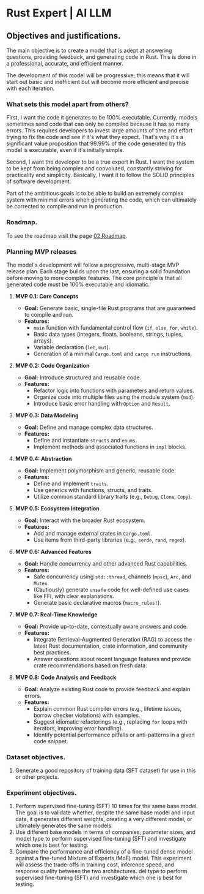 # Rust Expert | AI LLM

## Objectives and justifications.

The main objective is to create a model that is adept at answering questions, providing feedback, and generating code in Rust. This is done in a professional, accurate, and efficient manner.

The development of this model will be progressive; this means that it will start out basic and inefficient but will become more efficient and precise with each iteration.

### What sets this model apart from others?

First, I want the code it generates to be 100% executable. Currently, models sometimes send code that can only be compiled because it has so many errors. This requires developers to invest large amounts of time and effort trying to fix the code and see if it's what they expect. That's why it's a significant value proposition that 99.99% of the code generated by this model is executable, even if it's initially simple.

Second, I want the developer to be a true expert in Rust. I want the system to be kept from being complex and convoluted, constantly striving for practicality and simplicity. Basically, I want it to follow the SOLID principles of software development.

Part of the ambitious goals is to be able to build an extremely complex system with minimal errors when generating the code, which can ultimately be corrected to compile and run in production.

### Roadmap.

To see the roadmap visit the page [02 Roadmap](02-roadmap.md).

### Planning MVP releases

The model's development will follow a progressive, multi-stage MVP release plan. Each stage builds upon the last, ensuring a solid foundation before moving to more complex features. The core principle is that all generated code must be 100% executable and idiomatic.

1. **MVP 0.1: Core Concepts**
   * **Goal:** Generate basic, single-file Rust programs that are guaranteed to compile and run.
   * **Features:**
     * `main` function with fundamental control flow (`if`, `else`, `for`, `while`).
     * Basic data types (integers, floats, booleans, strings, tuples, arrays).
     * Variable declaration (`let`, `mut`).
     * Generation of a minimal `Cargo.toml` and `cargo run` instructions.

2. **MVP 0.2: Code Organization**
   * **Goal:** Introduce structured and reusable code.
   * **Features:**
     * Refactor logic into functions with parameters and return values.
     * Organize code into multiple files using the module system (`mod`).
     * Introduce basic error handling with `Option` and `Result`.

3. **MVP 0.3: Data Modeling**
   * **Goal:** Define and manage complex data structures.
   * **Features:**
     * Define and instantiate `structs` and `enums`.
     * Implement methods and associated functions in `impl` blocks.

4. **MVP 0.4: Abstraction**
   * **Goal:** Implement polymorphism and generic, reusable code.
   * **Features:**
     * Define and implement `traits`.
     * Use generics with functions, structs, and traits.
     * Utilize common standard library traits (e.g., `Debug`, `Clone`, `Copy`).

5. **MVP 0.5: Ecosystem Integration**
   * **Goal:** Interact with the broader Rust ecosystem.
   * **Features:**
     * Add and manage external crates in `Cargo.toml`.
     * Use items from third-party libraries (e.g., `serde`, `rand`, `regex`).

6. **MVP 0.6: Advanced Features**
   * **Goal:** Handle concurrency and other advanced Rust capabilities.
   * **Features:**
     * Safe concurrency using `std::thread`, channels (`mpsc`), `Arc`, and `Mutex`.
     * (Cautiously) generate `unsafe` code for well-defined use cases like FFI, with clear explanations.
     * Generate basic declarative macros (`macro_rules!`).

7. **MVP 0.7: Real-Time Knowledge**
   * **Goal:** Provide up-to-date, contextually aware answers and code.
   * **Features:**
     * Integrate Retrieval-Augmented Generation (RAG) to access the latest Rust documentation, crate information, and community best practices.
     * Answer questions about recent language features and provide crate recommendations based on fresh data.

8. **MVP 0.8: Code Analysis and Feedback**
   * **Goal:** Analyze existing Rust code to provide feedback and explain errors.
   * **Features:**
     * Explain common Rust compiler errors (e.g., lifetime issues, borrow checker violations) with examples.
     * Suggest idiomatic refactorings (e.g., replacing `for` loops with iterators, improving error handling).
     * Identify potential performance pitfalls or anti-patterns in a given code snippet.

### Dataset objectives.

1. Generate a good repository of training data (SFT dataset) for use in this or other projects.

### Experiment objectives.

1. Perform supervised fine-tuning (SFT) 10 times for the same base model. The goal is to validate whether, despite the same base model and input data, it generates different weights, creating a very different model, or ultimately generates the same models.
2. Use different base models in terms of companies, parameter sizes, and model type to perform supervised fine-tuning (SFT) and investigate which one is best for testing.
3. Compare the performance and efficiency of a fine-tuned dense model against a fine-tuned Mixture of Experts (MoE) model. This experiment will assess the trade-offs in training cost, inference speed, and response quality between the two architectures.
del type to perform supervised fine-tuning (SFT) and investigate which one is best for testing.

